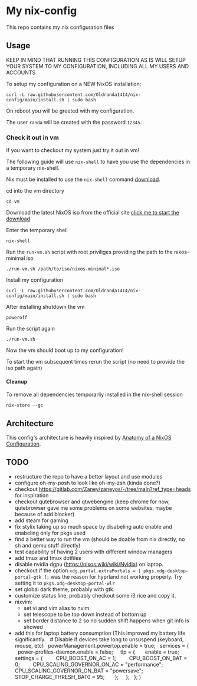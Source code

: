# My nix-config

This repo contains my nix configuration files

## Usage

KEEP IN MIND THAT RUNNING THIS CONFIGURATION AS IS WILL SETUP YOUR SYSTEM TO MY CONFIGURATION, INCLUDING ALL MY USERS AND ACCOUNTS

To setup my configuration on a NEW NixOS installation:

`curl -L raw.githubusercontent.com/Oldranda1414/nix-config/main/install.sh | sudo bash`

On reboot you will be greeted with my configuration.

The user `randa` will be created with the password `12345`.

### Check it out in vm

If you want to checkout my system just try it out in vm!

The following guide will use `nix-shell` to have you use the dependencies in a temporary nix-shell.

Nix must be installed to use the `nix-shell` command [download](https://nixos.org/download/).

cd into the vm directory

`cd vm`

Download the latest NixOS iso from the official site [click me to start the download](https://channels.nixos.org/nixos-24.11/latest-nixos-gnome-x86_64-linux.iso)

Enter the temporary shell

`nix-shell`

Run the `run-vm.sh` script with root priviliges providing the path to the nixos-minimal iso

`./run-vm.sh /path/to/iso/nixos-minimal*.iso`

Install my configuration

`curl -L raw.githubusercontent.com/Oldranda1414/nix-config/main/install.sh | sudo bash`

After installing shutdown the vm

`poweroff`

Run the script again

`./run-vm.sh`

Now the vm should boot up to my configuration!

To start the vm subsequent times rerun the script (no need to provide the iso path again)

#### Cleanup

To remove all dependencies temporarily installed in the nix-shell session

`nix-store --gc`

## Architecture

This config's architecture is heavily inspired by [Anatomy of a NixOS Configuration](http://unmovedcentre.com/posts/anatomy-of-a-nixos-config/).

## TODO

- restructure the repo to have a better layout and use modules
- configure oh-my-posh to look like oh-my-zsh (kinda done?)
- checkout <https://gitlab.com/Zaney/zaneyos/-/tree/main?ref_type=heads> for inspiration
- checkout qutebrowser and qtwebengine (keep chrome for now, qutebrowser gave me some problems on some websites, maybe because of add blocker)
- add steam for gaming
- fix stylix taking up so much space by disabeling auto enable and enabeling only for pkgs used
- find a better way to run the vm (should be doable from nix directly, no sh and qemu stuff directly)
- test capability of having 2 users with different window managers
- add tmux and tmux dotfiles
- disable nvidia dgpu (https://nixos.wiki/wiki/Nvidia) on laptop.
- checkout if the option `xdg.portal.extraPortals = [ pkgs.xdg-desktop-portal-gtk ];` was the reason for hyprland not working properly. Try setting it to `pkgs.xdg-desktop-portal-wlr`
- set global dark theme, probably with gtk.
- customize status line, probably checkout some i3 rice and copy it.
- nixvim:
    - set vi and vim alias to nvim
    - set telescope to be top down instead of bottom up
    - set border distance to 2 so no sudden shift happens when git info is showed
- add this for laptop battery consumption (This improved my battery life significantly.
  # Disable if devices take long to unsuspend (keyboard, mouse, etc)
  powerManagement.powertop.enable = true;
  services = {
    power-profiles-daemon.enable = false;
    tlp = {
      enable = true;
      settings = {
        CPU_BOOST_ON_AC = 1;
        CPU_BOOST_ON_BAT = 0;
        CPU_SCALING_GOVERNOR_ON_AC = "performance";
        CPU_SCALING_GOVERNOR_ON_BAT = "powersave";
        STOP_CHARGE_THRESH_BAT0 = 95;
      };
    };
  };
)
